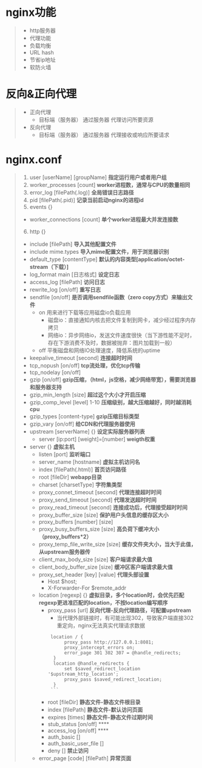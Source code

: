 # nginx功能
> - http服务器
> - 代理功能
> - 负载均衡
> - URL hash
> - 节省ip地址
> - 软防火墙

# 反向&正向代理
> - 正向代理
>   - 目标端（服务器） 通过服务器 代理访问所要资源
> - 反向代理
>   - 目标端（服务器） 通过服务器 代理接收或响应所要请求

# nginx.conf
> 1. user [userName] [groupName]  **指定运行用户或者用户组**  
> 2. worker_processes [count]  **worker进程数，通常与CPU的数量相同**  
> 3. error_log [filePath(.log)]  **全局错误日志路径**  
> 4. pid [filePath(.pid)]  **记录当前启动nginx的进程id**  
> 5. events {}
>   - worker_connections [count]  **单个worker进程最大并发连接数**  
> 6. http {}
>   - include [filePath]  **导入其他配置文件**
>   - include mime.types  **导入mime配置文件，用于浏览器识别**
>   - default_type [contentType]  **默认的内容类型[application/octet-stream（下载）]**
>   - log_format main [日志格式]  **设定日志**
>   - access_log [filePath]  **访问日志**
>   - rewrite_log [on/off]  **重写日志**
>   - sendfile [on/off]  **是否调用sendfile函数（zero copy方式）来输出文件**
>       - on 用来进行下载等应用磁盘io负载应用
>           - 磁盘io：直接通知内核去把文件复制到网卡，减少经过程序内存拷贝
>           - 网络io：异步网络io，发送文件速度很快（当下游性能不足时，存在下游消费不及时，数据被抛弃：图片加载到一般）
>       - off 平衡磁盘和网络IO处理速度，降低系统的uptime
>   - keepalive_timeout [second]  **连接超时时间**
>   - tcp_nopush [on/off]  **tcp流处理，优化tcp传输**
>   - tcp_nodelay [on/off]
>   - gzip [on/off] **gzip压缩，（html，js空格，减少网络带宽），需要浏览器和服务器支持**
>   - gzip_min_length [size] **超过这个大小才开启压缩**
>   - gzip_comp_level [level] 1-10  **压缩级别，越大压缩越好，同时越消耗cpu**
>   - gzip_types [content-type] **gzip压缩目标类型**
>   - gzip_vary [on/off]  **给CDN和代理服务器使用**
>   - upstream [serverName] {}  **设定实际服务器列表**
>       - server [ip:port] [weight]=[number]  **weigth权重**
>   - server {}  **虚拟主机**
>       - listen [port]  **监听端口**
>       - server_name [hostname]  **虚拟主机访问名**
>       - index [filePath(.html)]  **首页访问路径**
>       - root [fileDir]  **webapp目录**
>       - charset [charsetType]  **字符集类型**
>       - proxy_connet_timeout [second]  **代理连接超时时间**
>       - proxy_send_timeout [second]  **代理发送超时时间**
>       - proxy_read_timeout [second]  **连接成功后，代理接受超时时间**
>       - proxy_buffer_size [size]  **保护用户头信息的缓存区大小**
>       - proxy_buffers [number] [size]
>       - proxy_busy_buffers_size [size]  **高负荷下缓冲大小（proxy_buffers\*2）**
>       - proxy_temp_file_write_size [size]  **缓存文件夹大小，当大于此值，从upstream服务器传**
>       - client_max_body_size [size]  **客户端请求最大值**
>       - client_body_buffer_size [size]  **缓冲区客户端请求最大值**
>       - proxy_set_header [key] [value]  **代理头部设置**
>           - Host $host;
>           - X-Forwarder-For $remote_addr
>       - location [regexp] {}  **虚拟目录，多个location时，会优先匹配regexp更进准匹配的location，不按location编写顺序**
>           - proxy_pass [url]  **反向代理-反向代理路径，可配置upstream**
>               - 当代理外部链接时，有可能出现302，导致客户端直接302重定向，nginx无法真实代理请求数据
>                ```
>                 location / {
>                      proxy_pass http://127.0.0.1:8081;
>                      proxy_intercept_errors on;
>                      error_page 301 302 307 = @handle_redirects;
>                  }
>                  location @handle_redirects {
>                      set $saved_redirect_location '$upstream_http_location';
>                      proxy_pass $saved_redirect_location;
>                  }
>                 ```
>           - root [fileDir]  **静态文件-静态文件根目录**
>           - index [filePath]  **静态文件-默认访问页面**
>           - expires [times]  **静态文件-静态文件过期时间**
>           - stub_status [on/off]  ****
>           - access_log  [on/off]  ****
>           - auth_basic []
>           - auth_basic_user_file []
>           - deny []  **禁止访问**
>       - error_page [code] [filePath]  **异常页面**
>